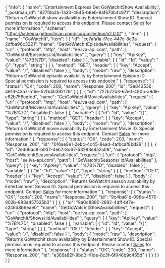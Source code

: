 {
  "info": {
    "name": "Entertainment Express Get GoWatchItShow Availability.",
    "_postman_id": "827fdb2b-7a20-4845-b8eb-9af670b4c971",
    "description": "Returns GoWatchIt show availability by Entertainment Show ID.  Special permission is required to access this endpoint. Please contact [Sales](mailto:Sales@InternetVideoArchive.com) for more information.",
    "schema": "https://schema.getpostman.com/json/collection/v2.0.0/"
  },
  "item": [
    {
      "name": "GoWatchIt",
      "item": [
        {
          "id": "ce7afa1a-f7ee-447c-8e3a-2dfba96c3221",
          "name": "GetGoWatchItEpisodeAvailabilities",
          "request": {
            "url": {
              "protocol": "http",
              "host": "ee.iva-api.com",
              "path": [
                "GoWatchIt/Episodes/:Id/Availabilities"
              ],
              "query": [
                {
                  "key": "ApiKey",
                  "value": "%7B%7D",
                  "disabled": false
                }
              ],
              "variable": [
                {
                  "id": "Id",
                  "value": "{}",
                  "type": "string"
                }
              ]
            },
            "method": "GET",
            "header": [
              {
                "key": "Accept",
                "value": "*/*",
                "disabled": false
              }
            ],
            "body": {
              "mode": "raw"
            },
            "description": "Returns GoWatchit episode availability by Entertainment Episode ID. Special permission is required to access this endpoint."
          },
          "response": [
            {
              "status": "OK",
              "code": 200,
              "name": "Response_200",
              "id": "2e843536-4913-43a7-a16e-52fb40382179"
            }
          ]
        },
        {
          "id": "727b72b3-67e0-490b-a9d9-c62b758eafdd",
          "name": "GetGoWatchItMovieAvailabilities",
          "request": {
            "url": {
              "protocol": "http",
              "host": "ee.iva-api.com",
              "path": [
                "GoWatchIt/Movies/:Id/Availabilities"
              ],
              "query": [
                {
                  "key": "ApiKey",
                  "value": "%7B%7D",
                  "disabled": false
                }
              ],
              "variable": [
                {
                  "id": "Id",
                  "value": "{}",
                  "type": "string"
                }
              ]
            },
            "method": "GET",
            "header": [
              {
                "key": "Accept",
                "value": "*/*",
                "disabled": false
              }
            ],
            "body": {
              "mode": "raw"
            },
            "description": "Returns GoWatchIt movie availability by Entertainment Movie ID.  Special permission is required to access this endpoint.  Contact [Sales](mailto:Sales@InternetVideoArchive.com) for more information."
          },
          "response": [
            {
              "status": "OK",
              "code": 200,
              "name": "Response_200",
              "id": "016ae9e1-2ebc-4c45-8ead-4afbcaf8bd29"
            }
          ]
        },
        {
          "id": "2ed06ac8-b037-4eb7-8d67-53283e4a2a09",
          "name": "GetGoWatchItSeasonAvailabilities",
          "request": {
            "url": {
              "protocol": "http",
              "host": "ee.iva-api.com",
              "path": [
                "GoWatchIt/Seasons/:Id/Availabilities"
              ],
              "query": [
                {
                  "key": "ApiKey",
                  "value": "%7B%7D",
                  "disabled": false
                }
              ],
              "variable": [
                {
                  "id": "Id",
                  "value": "{}",
                  "type": "string"
                }
              ]
            },
            "method": "GET",
            "header": [
              {
                "key": "Accept",
                "value": "*/*",
                "disabled": false
              }
            ],
            "body": {
              "mode": "raw"
            },
            "description": "Returns GoWatchIt season availability by Entertainment Season ID.  Special permission is required to access this endpoint.  Contact [Sales](mailto:Sales@InternetVideoArchive.com) for more information."
          },
          "response": [
            {
              "status": "OK",
              "code": 200,
              "name": "Response_200",
              "id": "9c4ba61b-098a-4570-902b-883a457535b3"
            }
          ]
        },
        {
          "id": "8a0d8880-2692-4dff-bf7e-c246d8b6eae0",
          "name": "GetGoWatchItShowAvailabilities",
          "request": {
            "url": {
              "protocol": "http",
              "host": "ee.iva-api.com",
              "path": [
                "GoWatchIt/Shows/:Id/Availabilities"
              ],
              "query": [
                {
                  "key": "ApiKey",
                  "value": "%7B%7D",
                  "disabled": false
                }
              ],
              "variable": [
                {
                  "id": "Id",
                  "value": "{}",
                  "type": "string"
                }
              ]
            },
            "method": "GET",
            "header": [
              {
                "key": "Accept",
                "value": "*/*",
                "disabled": false
              }
            ],
            "body": {
              "mode": "raw"
            },
            "description": "Returns GoWatchIt show availability by Entertainment Show ID.  Special permission is required to access this endpoint. Please contact [Sales](mailto:Sales@InternetVideoArchive.com) for more information."
          },
          "response": [
            {
              "status": "OK",
              "code": 200,
              "name": "Response_200",
              "id": "e366a82f-9bd3-41de-8c3f-6f046b9c455d"
            }
          ]
        }
      ]
    }
  ]
}